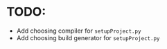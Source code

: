 # TODO:

- Add choosing compiler for `setupProject.py`
- Add choosing build generator for `setupProject.py`
